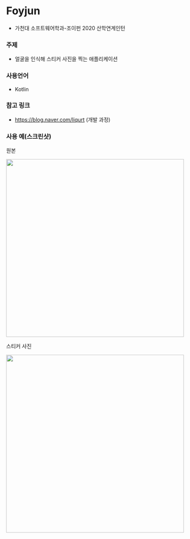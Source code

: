 # Foyjun
- 가천대 소프트웨어학과-조이펀 2020 산학연계인턴

### 주제
- 얼굴을 인식해 스티커 사진을 찍는 애플리케이션

### 사용언어
- Kotlin

### 참고 링크
- https://blog.naver.com/liqurt (개발 과정)

### 사용 예(스크린샷)
<div>
  <p>원본</p>
  <img width="480" src="https://user-images.githubusercontent.com/26222049/74128212-f9fc9a80-4c1f-11ea-86f1-78c96e169dfe.jpg">
  
  <p>스티커 사진</p>
  <img width="480" src="https://user-images.githubusercontent.com/26222049/74128221-fbc65e00-4c1f-11ea-94f9-8f62e5dc0e5a.jpg">
  </div>
  
